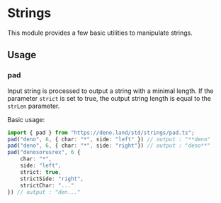 # Strings

This module provides a few basic utilities to manipulate strings.

## Usage

### pad

Input string is processed to output a string with a minimal length.
If the parameter `strict` is set to true, the output string length
is equal to the `strLen` parameter.

Basic usage:

```ts
import { pad } from "https://deno.land/std/strings/pad.ts";
pad("deno", 6, { char: "*", side: "left" }) // output : "**deno"
pad("deno", 6, { char: "*", side: "right"}) // output : "deno**"
pad("denosorusrex", 6 {
    char: "*",
    side: "left",
    strict: true,
    strictSide: "right",
    strictChar: "..."
}) // output : "den..."
```
